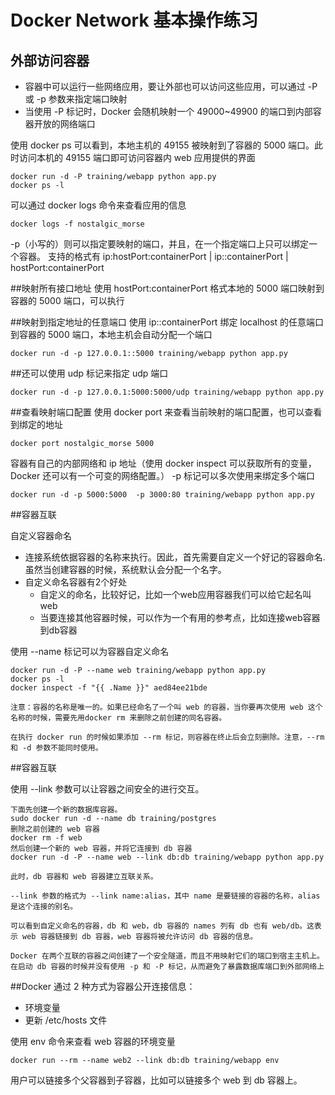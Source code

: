 # Docker Network 基本操作练习

## 外部访问容器

- 容器中可以运行一些网络应用，要让外部也可以访问这些应用，可以通过 -P 或 -p 参数来指定端口映射
- 当使用 -P 标记时，Docker 会随机映射一个 49000~49900 的端口到内部容器开放的网络端口


使用 docker ps 可以看到，本地主机的 49155 被映射到了容器的 5000 端口。此时访问本机的 49155 端口即可访问容器内 web 应用提供的界面

```
docker run -d -P training/webapp python app.py
docker ps -l
```

可以通过 docker logs 命令来查看应用的信息

```
docker logs -f nostalgic_morse
```

-p（小写的）则可以指定要映射的端口，并且，在一个指定端口上只可以绑定一个容器。
支持的格式有 ip:hostPort:containerPort | ip::containerPort | hostPort:containerPort

##映射所有接口地址
使用 hostPort:containerPort 格式本地的 5000 端口映射到容器的 5000 端口，可以执行

##映射到指定地址的任意端口
使用 ip::containerPort 绑定 localhost 的任意端口到容器的 5000 端口，本地主机会自动分配一个端口
```
docker run -d -p 127.0.0.1::5000 training/webapp python app.py
```

##还可以使用 udp 标记来指定 udp 端口
```
docker run -d -p 127.0.0.1:5000:5000/udp training/webapp python app.py
```

##查看映射端口配置
使用 docker port 来查看当前映射的端口配置，也可以查看到绑定的地址
```
docker port nostalgic_morse 5000
```
容器有自己的内部网络和 ip 地址（使用 docker inspect 可以获取所有的变量，Docker 还可以有一个可变的网络配置。）
-p 标记可以多次使用来绑定多个端口
```
docker run -d -p 5000:5000  -p 3000:80 training/webapp python app.py
```

##容器互联

自定义容器命名

- 连接系统依据容器的名称来执行。因此，首先需要自定义一个好记的容器命名.虽然当创建容器的时候，系统默认会分配一个名字。
- 自定义命名容器有2个好处
  - 自定义的命名，比较好记，比如一个web应用容器我们可以给它起名叫web
  - 当要连接其他容器时候，可以作为一个有用的参考点，比如连接web容器到db容器

使用 --name 标记可以为容器自定义命名
```
docker run -d -P --name web training/webapp python app.py
docker ps -l
docker inspect -f "{{ .Name }}" aed84ee21bde

注意：容器的名称是唯一的。如果已经命名了一个叫 web 的容器，当你要再次使用 web 这个名称的时候，需要先用docker rm 来删除之前创建的同名容器。

在执行 docker run 的时候如果添加 --rm 标记，则容器在终止后会立刻删除。注意，--rm 和 -d 参数不能同时使用。

```

##容器互联

使用 --link 参数可以让容器之间安全的进行交互。
```
下面先创建一个新的数据库容器。
sudo docker run -d --name db training/postgres
删除之前创建的 web 容器
docker rm -f web
然后创建一个新的 web 容器，并将它连接到 db 容器
docker run -d -P --name web --link db:db training/webapp python app.py

此时，db 容器和 web 容器建立互联关系。

--link 参数的格式为 --link name:alias，其中 name 是要链接的容器的名称，alias 是这个连接的别名。

可以看到自定义命名的容器，db 和 web，db 容器的 names 列有 db 也有 web/db。这表示 web 容器链接到 db 容器，web 容器将被允许访问 db 容器的信息。

Docker 在两个互联的容器之间创建了一个安全隧道，而且不用映射它们的端口到宿主主机上。在启动 db 容器的时候并没有使用 -p 和 -P 标记，从而避免了暴露数据库端口到外部网络上
```
##Docker 通过 2 种方式为容器公开连接信息：
- 环境变量
- 更新 /etc/hosts 文件

使用 env 命令来查看 web 容器的环境变量
```
docker run --rm --name web2 --link db:db training/webapp env
```

用户可以链接多个父容器到子容器，比如可以链接多个 web 到 db 容器上。








